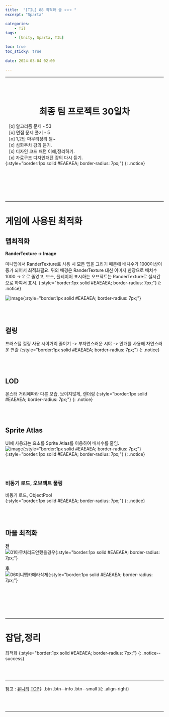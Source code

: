 ```yaml
---
title:  "[TIL] 88 최적화 글 ⭐⭐⭐ "
excerpt: "Sparta"

categories:
    - Til
tags:
    - [Unity, Sparta, TIL]

toc: true
toc_sticky: true
 
date: 2024-03-04 02:00

---
```

- - -


<BR><BR>

<center><H1>  최종 팀 프로젝트 30일차  </H1></center>

&nbsp;&nbsp; [o] 알고리즘 문제  - 53  
&nbsp;&nbsp; [o] 면접 문제 풀기 - 5     
&nbsp;&nbsp; [o] 1,2반 마무리정리  챌~   
&nbsp;&nbsp; [x] 심화주차 강의 듣기.   
&nbsp;&nbsp; [x] 디자인 코드 패턴 이해,정리하기.   
&nbsp;&nbsp; [x] 자료구조 디자인패턴 강의 다시 듣기.   
{:style="border:1px solid #EAEAEA; border-radius: 7px;"}
{: .notice}  

<br><br><br><br><br>
- - - 

# 게임에 사용된 최적화

## 맵최적화
**RanderTexture → Image**

미니맵에서 RanderTexture로 사용 시 모든 맵을 그리기 때문에 배치수가 1000이상이 증가 되어서 최적화필요.
뒤의 배경은 RanderTexture 대신 이미지 한장으로 배치수 1000 → 2 로 줄었고, 보스, 플레이어 표시하는 오브젝트는 RanderTexture로 실시간으로 하여서 표시.
{:style="border:1px solid #EAEAEA; border-radius: 7px;"}
{: .notice}  

![image](https://github.com/levell1/levell1.github.io/assets/96651722/34b06880-ccd6-4dea-8558-12d95bcf7528){:style="border:1px solid #EAEAEA; border-radius: 7px;"}  

<br><br>

## 컬링
프러스텀 컬링 사용 시야거리 줄이기
-> 부자연스러운 시야 -> 안개를 사용해 자연스러운 연출
{:style="border:1px solid #EAEAEA; border-radius: 7px;"}
{: .notice}  

<br><br>

## LOD
몬스터 거리에따라 다른 모습, 보이지않게, 랜더링
{:style="border:1px solid #EAEAEA; border-radius: 7px;"}
{: .notice}  

<br><br>

## Sprite Atlas
UI에 사용되는 요소를 Sprite Atlas를 이용하여 배치수를 줄임.  
![image](https://github.com/levell1/levell1.github.io/assets/96651722/0b2da0d3-9095-445c-a707-d987b9dbd9d0){:style="border:1px solid #EAEAEA; border-radius: 7px;"}  
{:style="border:1px solid #EAEAEA; border-radius: 7px;"}
{: .notice}  

<br><br>

### 비동기 로드, 오브젝트 풀링
비동기 로드, ObjectPool  
{:style="border:1px solid #EAEAEA; border-radius: 7px;"}
{: .notice}  

<br><br>

## 마을 최적화    
**전**  
![01아무처리도안했을경우](https://github.com/levell1/levell1.github.io/assets/96651722/f94541a1-73d2-4c85-b5f8-df903397e2b7){:style="border:1px solid #EAEAEA; border-radius: 7px;"}  

**후**  
![06미니맵카메라삭제](https://github.com/levell1/levell1.github.io/assets/96651722/ac9f8dd0-fe4e-473a-b690-fb37f7ebb8b3){:style="border:1px solid #EAEAEA; border-radius: 7px;"}  


<br><br><br><br><br>
- - - 

# 잡담,정리
최적화
{:style="border:1px solid #EAEAEA; border-radius: 7px;"}
{: .notice--success}  

<br><br>
- - -

참고 : [유니티](https://docs.unity3d.com/kr/)
[TOP](#){: .btn .btn--info .btn--small }{: .align-right}


<br><br>
- - -
